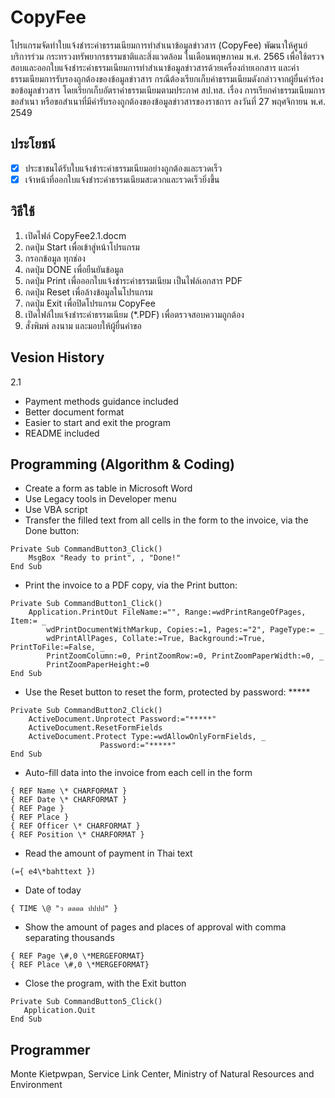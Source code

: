 # CopyFee
โปรแกรมจัดทำใบแจ้งชำระค่าธรรมเนียมการทำสำเนาข้อมูลข่าวสาร (CopyFee) พัฒนาให้ศูนย์บริการร่วม กระทรวงทรัพยากรธรรมชาติและสิ่งแวดล้อม ในเดือนพฤษภาคม พ.ศ. 2565 เพื่อใช้ตรวจสอบและออกใบแจ้งชำระค่าธรรมเนียมการทำสำเนาข้อมูลข่าวสารด้วยเครื่องถ่ายเอกสาร และค่าธรรมเนียมการรับรองถูกต้องของข้อมูลข่าวสาร กรณีต้องเรียกเก็บค่าธรรมเนียมดังกล่าวจากผู้ยื่นคำร้องขอข้อมูลข่าวสาร โดยเรียกเก็บอัตราค่าธรรมเนียมตามประกาศ สป.ทส. เรื่อง การเรียกค่าธรรมเนียมการขอสำเนา หรือขอสำเนาที่มีคำรับรองถูกต้องของข้อมูลข่าวสารของราชการ ลงวันที่  27 พฤศจิกายน พ.ศ. 2549

## ประโยชน์
- [x] ประชาชนได้รับใบแจ้งชำระค่าธรรมเนียมอย่างถูกต้องและรวดเร็ว
- [x] เจ้าหน้าที่ออกใบแจ้งชำระค่าธรรมเนียมสะดวกและรวดเร็วยิ่งขึ้น

## วิธีใช้
1. เปิดไฟล์ CopyFee2.1.docm
2. กดปุ่ม Start เพื่อเข้าสู่หน้าโปรแกรม
3. กรอกข้อมูล ทุกช่อง
4. กดปุ่ม DONE เพื่อยืนยันข้อมูล
5. กดปุ่ม Print เพื่อออกใบแจ้งชำระค่าธรรมเนียม เป็นไฟล์เอกสาร PDF
6. กดปุ่ม Reset เพื่อล้างข้อมูลในโปรแกรม
7. กดปุ่ม Exit เพื่อปิดโปรแกรม CopyFee
8. เปิดไฟล์ใบแจ้งชำระค่าธรรมเนียม (*.PDF) เพื่อตรวจสอบความถูกต้อง
9. สั่งพิมพ์ ลงนาม และมอบให้ผู้ยื่นคำขอ

## Vesion History
2.1
- Payment methods guidance included
- Better document format
- Easier to start and exit the program
- README included


## Programming (Algorithm & Coding)
- Create a form as table in Microsoft Word
- Use Legacy tools in Developer menu
- Use VBA script 
- Transfer the filled text from all cells in the form to the invoice, via the Done button:
```
Private Sub CommandButton3_Click()
    MsgBox "Ready to print", , "Done!"
End Sub
```
- Print the invoice to a PDF copy, via the Print button:
```
Private Sub CommandButton1_Click()
    Application.PrintOut FileName:="", Range:=wdPrintRangeOfPages, Item:= _
        wdPrintDocumentWithMarkup, Copies:=1, Pages:="2", PageType:= _
        wdPrintAllPages, Collate:=True, Background:=True, PrintToFile:=False, _
        PrintZoomColumn:=0, PrintZoomRow:=0, PrintZoomPaperWidth:=0, _
        PrintZoomPaperHeight:=0
End Sub
```
- Use the Reset button to reset the form, protected by password: *****
```
Private Sub CommandButton2_Click()
    ActiveDocument.Unprotect Password:="*****"
    ActiveDocument.ResetFormFields
    ActiveDocument.Protect Type:=wdAllowOnlyFormFields, _
                    Password:="*****"
End Sub
```
- Auto-fill data into the invoice from each cell in the form
```
{ REF Name \* CHARFORMAT } 
{ REF Date \* CHARFORMAT } 
{ REF Page } 
{ REF Place } 
{ REF Officer \* CHARFORMAT } 
{ REF Position \* CHARFORMAT } 
```
- Read the amount of payment in Thai text
```
(={ e4\*bahttext })
```
- Date of today
```
{ TIME \@ "ว ดดดด ปปปป" }
```
- Show the amount of pages and places of approval with comma separating thousands
```
{ REF Page \#,0 \*MERGEFORMAT}
{ REF Place \#,0 \*MERGEFORMAT}
```
- Close the program, with the Exit button
```
Private Sub CommandButton5_Click()
   Application.Quit
End Sub
```
## Programmer
Monte Kietpwpan,
Service Link Center, Ministry of Natural Resources and Environment
